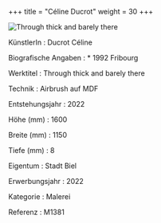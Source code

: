 +++
title = "Céline Ducrot"
weight = 30
+++

![Through thick and barely there](/images/m1381.jpg)


KünstlerIn
: Ducrot Céline

Biografische Angaben
: \* 1992 Fribourg

Werktitel
: Through thick and barely there

Technik
: Airbrush auf MDF

Entstehungsjahr
: 2022

Höhe (mm)
: 1600

Breite (mm)
: 1150

Tiefe (mm)
: 8

Eigentum
: Stadt Biel

Erwerbungsjahr
: 2022

Kategorie
: Malerei

Referenz
: M1381
